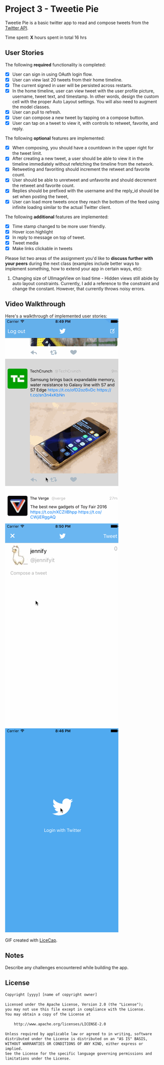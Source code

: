 # Project 3 - Tweetie Pie
Tweetie Pie is a basic twitter app to read and compose tweets from the [Twitter API](https://apps.twitter.com/).

Time spent: **X** hours spent in total
16 hrs
## User Stories

The following **required** functionality is completed:

- [x] User can sign in using OAuth login flow.
- [x] User can view last 20 tweets from their home timeline.
- [x] The current signed in user will be persisted across restarts.
- [x] In the home timeline, user can view tweet with the user profile picture, username, tweet text, and timestamp.  In other words, design the custom cell with the proper Auto Layout settings.  You will also need to augment the model classes.
- [x] User can pull to refresh.
- [x] User can compose a new tweet by tapping on a compose button.
- [x] User can tap on a tweet to view it, with controls to retweet, favorite, and reply.

The following **optional** features are implemented:

- [x] When composing, you should have a countdown in the upper right for the tweet limit.
- [x] After creating a new tweet, a user should be able to view it in the timeline immediately without refetching the timeline from the network.
- [x] Retweeting and favoriting should increment the retweet and favorite count.
- [x] User should be able to unretweet and unfavorite and should decrement the retweet and favorite count.
- [x] Replies should be prefixed with the username and the reply_id should be set when posting the tweet,
- [x] User can load more tweets once they reach the bottom of the feed using infinite loading similar to the actual Twitter client.

The following **additional** features are implemented:

- [x] Time stamp changed to be more user friendly.
- [x] Hover icon highlight
- [x] In reply to message on top of tweet.
- [x] Tweet media
- [x] Make links clickable in tweets

Please list two areas of the assignment you'd like to **discuss further with your peers** during the next class (examples include better ways to implement something, how to extend your app in certain ways, etc):

1. Changing size of UIImageView on load time - Hidden views still abide by auto layout constraints. Currently, I add a reference to the constraint and change the constant. However, that currently throws noisy errors.

## Video Walkthrough

Here's a walkthrough of implemented user stories:
![Tweet Reply, like details view, tweet and come back](HW3-tweet,reply,like,retweet,details.gif)
![Compose new tweet](HW3-compose.gif)
![Signing in and logging out](HW3-signin.gif)

GIF created with [LiceCap](http://www.cockos.com/licecap/).

## Notes

Describe any challenges encountered while building the app.

## License

    Copyright [yyyy] [name of copyright owner]

    Licensed under the Apache License, Version 2.0 (the "License");
    you may not use this file except in compliance with the License.
    You may obtain a copy of the License at

        http://www.apache.org/licenses/LICENSE-2.0

    Unless required by applicable law or agreed to in writing, software
    distributed under the License is distributed on an "AS IS" BASIS,
    WITHOUT WARRANTIES OR CONDITIONS OF ANY KIND, either express or implied.
    See the License for the specific language governing permissions and
    limitations under the License.
